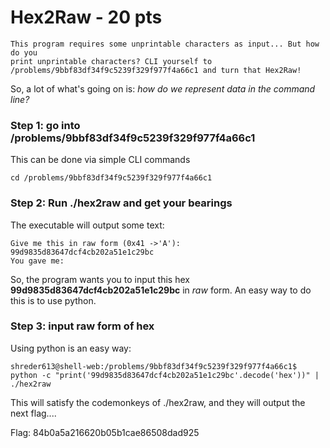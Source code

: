 # **Hex2Raw - 20 pts**

```
This program requires some unprintable characters as input... But how do you
print unprintable characters? CLI yourself to
/problems/9bbf83df34f9c5239f329f977f4a66c1 and turn that Hex2Raw!
```
So, a lot of what's going on is: *how do we represent data in the command line?*


### **Step 1: go into /problems/9bbf83df34f9c5239f329f977f4a66c1**
This can be done via simple CLI commands
```
cd /problems/9bbf83df34f9c5239f329f977f4a66c1
```


### **Step 2: Run ./hex2raw and get your bearings**
The executable will output some text:
```
Give me this in raw form (0x41 ->'A'):                                               
99d9835d83647dcf4cb202a51e1c29bc
You gave me:

```
So, the program wants you to input this hex **99d9835d83647dcf4cb202a51e1c29bc**
in *raw* form. An easy way to do this is to use python.



### **Step 3: input raw form of hex**
Using python is an easy way:
```
shreder613@shell-web:/problems/9bbf83df34f9c5239f329f977f4a66c1$ python -c "print('99d9835d83647dcf4cb202a51e1c29bc'.decode('hex'))" | ./hex2raw
```
This will satisfy the codemonkeys of ./hex2raw, and they will output the next flag....



Flag: 84b0a5a216620b05b1cae86508dad925
